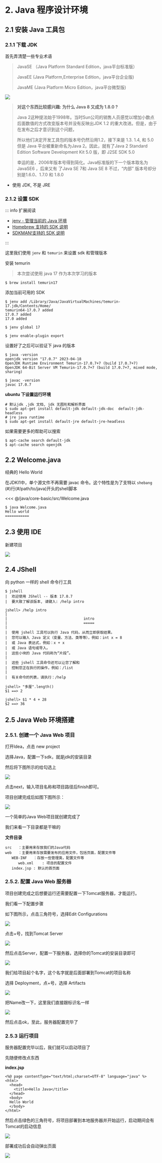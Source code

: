 
# 2. Java 程序设计环境

## 2.1 安装 Java 工具包

### 2.1.1 下载 JDK

首先弄清楚一些专业术语

> JavaSE （Java Platform Standard Edition，java平台标准版）
>
> JavaEE (Java Platform,Enterprise Edition，java平台企业版)
>
> JavaME (Java Platform Micro Edition，java平台微型版)

![](https://file.wulicode.com/doc/20230509/1683642004051.png)

> **对这个东西比较感兴趣: 为什么 Java 8 又成为 1.8.0 ?**
>
> Java 2这种提法始于1998年。当时Sun公司的销售人员感觉以增加小数点后面数值的方式改变版本号并没有反映出JDK 1.2
> 的重大改进。但是，由于在发布之后才意识到这个问题，
>
> 所以他们决定开发工具包的版本号仍然沿用1.2，接下来是 1.3. 1.4, 和 5.0 但是 Java 平台被重新命名为Java 2。因此，就有了Java 2
> Standard Edition Software Development
> Kit
> 5.0 版，即 J2SE SDK 5.0
>
> 幸运的是，2006年版本号得到简化。Java标准版的下一个版本取名为 JavaSE6 ，后来又有 了Java SE 7和 Java SE 8 不过，“内部”
> 版本号却分别是1.6.0、1.7.0 和 1.8.0

- 使用 JDK, 不是 JRE

### 2.1.2 设置 SDK

::: info 扩展阅读

- [jenv - 管理当前的 Java 环境](./../../development/tools/jenv.md)
- [Homebrew 支持的 SDK 说明](./../faq.md#homebrew-支持的-jdk)
- [SDKMAN!支持的 SDK 说明](../../development/tools/sdkman.md#可用的-jdk)

:::

这里我们使用 `jenv` 和 `temurin` 来设置 sdk 和管理版本

安装 temurin

> 本次尝试使用 java 17 作为本次学习的版本

```
$ brew install temurin17
```

添加当前可用的 SDK

```
$ jenv add /Library/Java/JavaVirtualMachines/temurin-17.jdk/Contents/Home/
temurin64-17.0.7 added
17.0.7 added
17.0 added

$ jenv global 17

$ jenv enable-plugin export
```

设置好了之后可以验证下 java 的版本

```
$ java -version
openjdk version "17.0.7" 2023-04-18
OpenJDK Runtime Environment Temurin-17.0.7+7 (build 17.0.7+7)
OpenJDK 64-Bit Server VM Temurin-17.0.7+7 (build 17.0.7+7, mixed mode, sharing)

$ javac -version
javac 17.0.7
```

**ubuntu 下设置运行环境**

```
# 默认jdk ,jdk 文档, jdk 无图形和解析界面
$ sudo apt-get install default-jdk default-jdk-doc  default-jdk-headless
# jre java runtime
$ sudo apt-get install default-jre default-jre-headless
```

如果需要更多的帮助可以搜索

```
$ apt-cache search default-jdk
$ apt-cache search openjdk
```

## 2.2 Welcome.java

经典的 Hello World

在JDKI1中，单个源文件不再需要 javac 命令。这个特性是为了支特以 `shebang` (#)行(#/path/to/java)开头的shell脚本

<<< @/java/core-basic/src/Welcome.java

```
$ java Welcome.java
Hello world
===========
```

## 2.3 使用 IDE

新建项目

![](https://file.wulicode.com/doc/20230509/1683646304058.png)

## 2.4 JShell

向 python 一样的 shell 命令行工具

```
$ jshell
|  欢迎使用 JShell -- 版本 17.0.7
|  要大致了解该版本, 请键入: /help intro

jshell> /help intro
|  
|                                   intro
|                                   =====
|  
|  使用 jshell 工具可以执行 Java 代码，从而立即获取结果。
|  您可以输入 Java 定义（变量、方法、类等等），例如：int x = 8
|  或 Java 表达式，例如：x + x
|  或 Java 语句或导入。
|  这些小块的 Java 代码称为“片段”。
|  
|  这些 jshell 工具命令还可以让您了解和
|  控制您正在执行的操作，例如：/list
|  
|  有关命令的列表，请执行：/help

jshell> "多厘".length()
$1 ==> 2

jshell> $1 * 4 + 28
$2 ==> 36
```

## 2.5 Java Web 环境搭建

### 2.5.1. 创建一个 Java Web 项目

打开Idea，点击 new project

选择Java，配置一下sdk，就是jdk的安装目录

然后将下图所示的给勾选上

![](https://file.wulicode.com/yuque/202208/04/14/5718VFwjjOTO.jpg?x-oss-process=image/resize,h_582)

点击next，输入项目名称和项目路径后finish即可。

项目创建完成后如图下图所示：

![](https://file.wulicode.com/yuque/202208/04/14/5718JYKBrNJK.jpg?x-oss-process=image/resize,h_1416)

一个简单的Java Web项目就创建完成了

我们来看一下目录都是干嘛的

**文件目录**

```
src   ：主要用来存放我们的Java代码
web   ：主要用来存放需要发布的应用文件，包括页面，配置文件等
   WEB-INF   ：存放一些管理类，配置文件等
      web.xml    : 项目的配置文件
   index.jsp : 默认的首页面
```

### 2.5.2. 配置 Java Web 服务器

项目创建完成之后想要运行还需要配置一下Tomcat服务器，才能运行。

我们看一下配置步骤

如下图所示，点击三角符号，选择Edit Configurations

![](https://file.wulicode.com/yuque/202208/04/14/5719g0Yznhpj.png?x-oss-process=image/resize,h_271)

点击+号，找到Tomcat Server

![](https://file.wulicode.com/yuque/202208/04/14/572045pqKnAY.png?x-oss-process=image/resize,h_651)

然后点击Server，配置一下服务器，选择你的Tomcat的安装目录即可

![](https://file.wulicode.com/yuque/202208/04/14/5721TffLivO2.png?x-oss-process=image/resize,h_431)

我们给项目起个名字，这个名字就是后面部署到Tomcat的项目名称

选择 Deployment，点+号，选择 Artifacts

![](https://file.wulicode.com/yuque/202208/04/14/5722aqxodxnq.png?x-oss-process=image/resize,h_675)

把Name改一下，这里我们直接跟标识名一样

![](https://file.wulicode.com/yuque/202208/04/14/5723OVmioZkx.png?x-oss-process=image/resize,h_1578)

然后点击ok，至此，服务器配置完毕了

### 2.5.3 运行项目

服务器配置完毕以后，我们就可以启动项目了

先随便修改点东西

**index.jsp**

```
<%@ page contentType="text/html;charset=UTF-8" language="java" %>
<html>
  <head>
    <title>Hello Java</title>
  </head>
  <body>
  Hello World
  </body>
</html>
```

然后点击绿色的三角符号，将项目部署到本地服务器并开始运行，启动期间会有Tomcat的启动信息

![](https://file.wulicode.com/yuque/202208/04/14/5724pE7TzM4e.png?x-oss-process=image/resize,h_754)

部署成功后会自动弹出页面

![](https://file.wulicode.com/yuque/202208/04/14/5725Y3OMCzv1.png?x-oss-process=image/resize,h_455)